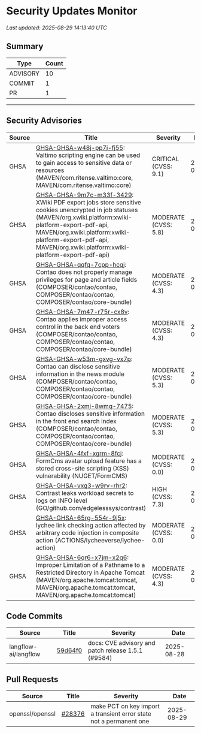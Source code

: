 # Security Updates Monitor

*Last updated: 2025-08-29 14:13:40 UTC*

## Summary
| Type | Count |
|------|-------|
| ADVISORY | 10 |
| COMMIT | 1 |
| PR | 1 |

---

## Security Advisories

| Source | Title | Severity | Date |
|--------|-------|----------|------|
| GHSA | [GHSA-GHSA-w48j-pp7j-fj55](https://github.com/advisories/GHSA-w48j-pp7j-fj55): Valtimo scripting engine can be used to gain access to sensitive data or resources (MAVEN/com.ritense.valtimo:core, MAVEN/com.ritense.valtimo:core) | CRITICAL (CVSS: 9.1) | 2025-08-28 |
| GHSA | [GHSA-GHSA-9m7c-m33f-3429](https://github.com/advisories/GHSA-9m7c-m33f-3429): XWiki PDF export jobs store sensitive cookies unencrypted in job statuses (MAVEN/org.xwiki.platform:xwiki-platform-export-pdf-api, MAVEN/org.xwiki.platform:xwiki-platform-export-pdf-api, MAVEN/org.xwiki.platform:xwiki-platform-export-pdf-api) | MODERATE (CVSS: 5.8) | 2025-08-28 |
| GHSA | [GHSA-GHSA-qqfq-7cpp-hcqj](https://github.com/advisories/GHSA-qqfq-7cpp-hcqj): Contao does not properly manage privileges for page and article fields (COMPOSER/contao/contao, COMPOSER/contao/contao, COMPOSER/contao/core-bundle) | MODERATE (CVSS: 4.3) | 2025-08-28 |
| GHSA | [GHSA-GHSA-7m47-r75r-cx8v](https://github.com/advisories/GHSA-7m47-r75r-cx8v): Contao applies improper access control in the back end voters (COMPOSER/contao/contao, COMPOSER/contao/contao, COMPOSER/contao/core-bundle) | MODERATE (CVSS: 4.3) | 2025-08-28 |
| GHSA | [GHSA-GHSA-w53m-gxvg-vx7p](https://github.com/advisories/GHSA-w53m-gxvg-vx7p): Contao can disclose sensitive information in the news module (COMPOSER/contao/contao, COMPOSER/contao/contao, COMPOSER/contao/core-bundle) | MODERATE (CVSS: 5.3) | 2025-08-28 |
| GHSA | [GHSA-GHSA-2xmj-8wmq-7475](https://github.com/advisories/GHSA-2xmj-8wmq-7475): Contao discloses sensitive information in the front end search index (COMPOSER/contao/contao, COMPOSER/contao/contao, COMPOSER/contao/core-bundle) | MODERATE (CVSS: 5.3) | 2025-08-28 |
| GHSA | [GHSA-GHSA-4fxf-xgrm-8fcj](https://github.com/advisories/GHSA-4fxf-xgrm-8fcj): FormCms avatar upload feature has a stored cross-site scripting (XSS) vulnerability (NUGET/FormCMS) | MODERATE (CVSS: 0.0) | 2025-08-28 |
| GHSA | [GHSA-GHSA-vxg3-w9rv-rhr2](https://github.com/advisories/GHSA-vxg3-w9rv-rhr2): Contrast leaks workload secrets to logs on INFO level (GO/github.com/edgelesssys/contrast) | HIGH (CVSS: 7.3) | 2025-08-28 |
| GHSA | [GHSA-GHSA-65rg-554r-9j5x](https://github.com/advisories/GHSA-65rg-554r-9j5x): lychee link checking action affected by arbitrary code injection in composite action (ACTIONS/lycheeverse/lychee-action) | MODERATE (CVSS: 0.0) | 2025-08-28 |
| GHSA | [GHSA-GHSA-6qr6-x7jm-x2q6](https://github.com/advisories/GHSA-6qr6-x7jm-x2q6): Improper Limitation of a Pathname to a Restricted Directory in Apache Tomcat (MAVEN/org.apache.tomcat:tomcat, MAVEN/org.apache.tomcat:tomcat, MAVEN/org.apache.tomcat:tomcat) | MODERATE (CVSS: 4.3) | 2022-05-14 |

## Code Commits

| Source | Title | Severity | Date |
|--------|-------|----------|------|
| langflow-ai/langflow | [59d64f0](https://github.com/langflow-ai/langflow/commit/59d64f0cf513591a1edb1f06eac29fdc122c8204) | docs: CVE advisory and patch release 1.5.1 (#9584) | 2025-08-28 |

## Pull Requests

| Source | Title | Severity | Date |
|--------|-------|----------|------|
| openssl/openssl | [#28376](https://github.com/openssl/openssl/pull/28376) | make PCT on key import a transient error state not a permanent one | 2025-08-29 |

